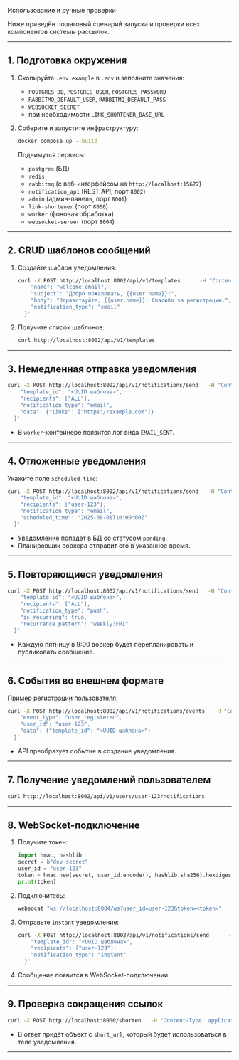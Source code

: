 Использование и ручные проверки

Ниже приведён пошаговый сценарий запуска и проверки всех компонентов системы рассылок.

---

## 1. Подготовка окружения
1. Скопируйте `.env.example` в `.env` и заполните значения:
   - `POSTGRES_DB`, `POSTGRES_USER`, `POSTGRES_PASSWORD`
   - `RABBITMQ_DEFAULT_USER`, `RABBITMQ_DEFAULT_PASS`
   - `WEBSOCKET_SECRET`
   - при необходимости `LINK_SHORTENER_BASE_URL`

2. Соберите и запустите инфраструктуру:
   ```bash
   docker compose up --build
   ```
   Поднимутся сервисы:
   - `postgres` (БД)
   - `redis`
   - `rabbitmq` (с веб-интерфейсом на `http://localhost:15672`)
   - `notification_api` (REST API, порт `8002`)
   - `admin` (админ-панель, порт `8001`)
   - `link-shortener` (порт `8000`)
   - `worker` (фоновая обработка)
   - `websocket-server` (порт `8004`)

---

## 2. CRUD шаблонов сообщений
1. Создайте шаблон уведомления:
   ```bash
   curl -X POST http://localhost:8002/api/v1/templates      -H "Content-Type: application/json"      -d '{
       "name": "welcome_email",
       "subject": "Добро пожаловать, {{user.name}}!",
       "body": "Здравствуйте, {{user.name}}! Спасибо за регистрацию.",
       "notification_type": "email"
     }'
   ```

2. Получите список шаблонов:
   ```bash
   curl http://localhost:8002/api/v1/templates
   ```

---

## 3. Немедленная отправка уведомления
```bash
curl -X POST http://localhost:8002/api/v1/notifications/send   -H "Content-Type: application/json"   -d '{
    "template_id": "<UUID шаблона>",
    "recipients": ["ALL"],
    "notification_type": "email",
    "data": {"links": ["https://example.com"]}
  }'
```

- В `worker`-контейнере появится лог вида `EMAIL_SENT`.

---

## 4. Отложенные уведомления
Укажите поле `scheduled_time`:
```bash
curl -X POST http://localhost:8002/api/v1/notifications/send   -H "Content-Type: application/json"   -d '{
    "template_id": "<UUID шаблона>",
    "recipients": ["user-123"],
    "notification_type": "email",
    "scheduled_time": "2025-09-01T10:00:00Z"
  }'
```

- Уведомление попадёт в БД со статусом `pending`.
- Планировщик воркера отправит его в указанное время.

---

## 5. Повторяющиеся уведомления
```bash
curl -X POST http://localhost:8002/api/v1/notifications/send   -H "Content-Type: application/json"   -d '{
    "template_id": "<UUID шаблона>",
    "recipients": ["ALL"],
    "notification_type": "push",
    "is_recurring": true,
    "recurrence_pattern": "weekly:FRI"
  }'
```

- Каждую пятницу в 9:00 воркер будет перепланировать и публиковать сообщение.

---

## 6. События во внешнем формате
Пример регистрации пользователя:
```bash
curl -X POST http://localhost:8002/api/v1/notifications/events   -H "Content-Type: application/json"   -d '{
    "event_type": "user_registered",
    "user_id": "user-123",
    "data": {"template_id": "<UUID шаблона>"}
  }'
```

- API преобразует событие в создание уведомления.

---

## 7. Получение уведомлений пользователем
```bash
curl http://localhost:8002/api/v1/users/user-123/notifications
```

---

## 8. WebSocket-подключение
1. Получите токен:
   ```python
   import hmac, hashlib
   secret = b"dev-secret"
   user_id = "user-123"
   token = hmac.new(secret, user_id.encode(), hashlib.sha256).hexdigest()
   print(token)
   ```

2. Подключитесь:
   ```bash
   websocat "ws://localhost:8004/ws?user_id=user-123&token=<token>"
   ```

3. Отправьте `instant` уведомление:
   ```bash
   curl -X POST http://localhost:8002/api/v1/notifications/send      -H "Content-Type: application/json"      -d '{
       "template_id": "<UUID шаблона>",
       "recipients": ["user-123"],
       "notification_type": "instant"
     }'
   ```

4. Сообщение появится в WebSocket-подключении.

---

## 9. Проверка сокращения ссылок
```bash
curl -X POST http://localhost:8000/shorten   -H "Content-Type: application/json"   -d '{"original_url":"https://example.com/some/long/path"}'
```

- В ответ придёт объект с `short_url`, который будет использоваться в теле уведомления.

---
